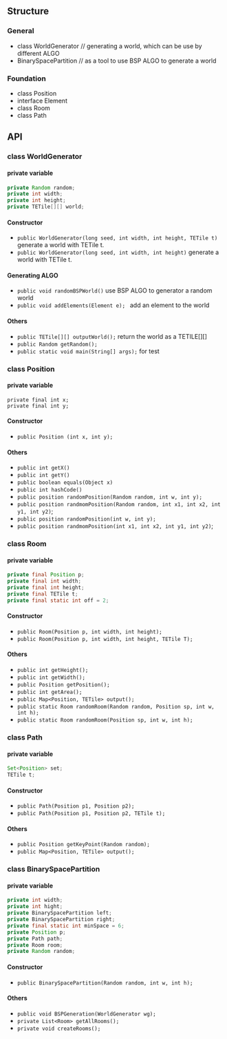 ## Structure

### General

* class WorldGenerator   //  generating a world, which can be use by different ALGO
* BinarySpacePartition  // as a tool to use BSP ALGO to generate a world

### Foundation

* class Position
* interface Element
* class Room
* class Path

## API

### class WorldGenerator

#### private variable

```java
private Random random;
private int width;
private int height;
private TETile[][] world;
```

#### Constructor

* `public WorldGenerator(long seed, int width, int height, TETile t)` generate a world with TETile  t.
* `public WorldGenerator(long seed, int width, int height)` generate a world with TETile  t.

#### Generating ALGO

* `public void randomBSPWorld()`  use BSP ALGO to generator a random world
* `public void addElements(Element e); `  add an element to the world

#### Others

* `public TETile[][] outputWorld();` return the world as a TETILE[][]
* `public Random getRandom();`
* `public static void main(String[] args);` for test

### class Position

#### private variable

```
private final int x;
private final int y;
```

#### Constructor

* `public Position (int x, int y);`

#### Others

* `public int getX()`
* `public int getY()`
* `public boolean equals(Object x)`
* `public int hashCode()`
* `public position randomPosition(Random random, int w, int y);`
* `public position randmomPosition(Random random, int x1, int x2, int y1, int y2)`;
* `public position randomPosition(int w, int y);`
* `public position randmomPosition(int x1, int x2, int y1, int y2)`;

### class Room

#### private variable

```java
private final Position p;
private final int width;
private final int height;
private final TETile t;
private final static int off = 2;
```

#### Constructor

* `public Room(Position p, int width, int height);`
* `public Room(Position p, int width, int height, TETile T);`

#### Others

* `public int getHeight();`
* `public int getWidth();`
* `public Position getPosition();`
* `public int getArea();`
* `public Map<Position, TETile> output();`
* `public static Room randomRoom(Random random, Position sp, int w, int h);`
* `public static Room randomRoom(Position sp, int w, int h);`

### class Path

#### private variable

```java
Set<Position> set;
TETile t;
```

#### Constructor

* `public Path(Position p1, Position p2);`
* `public Path(Position p1, Position p2, TETile t);`

#### Others

* `public Position getKeyPoint(Random random);`
* `public Map<Position, TETile> output();`

### class BinarySpacePartition

#### private variable

```java
private int width;
private int hight;
private BinarySpacePartition left;
private BinarySpacePartition right;
private final static int minSpace = 6;
private Position p;
private Path path;
private Room room;
private Random random;
```

#### Constructor

* `public BinarySpacePartition(Random random, int w, int h);`

#### Others

* `public void BSPGeneration(WorldGenerator wg);`
* `private List<Room> getAllRooms();`
* `private void createRooms();`
